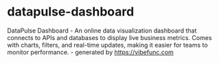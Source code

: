 # datapulse-dashboard
DataPulse Dashboard - An online data visualization dashboard that connects to APIs and databases to display live business metrics. Comes with charts, filters, and real-time updates, making it easier for teams to monitor performance. - generated by https://vibefunc.com
